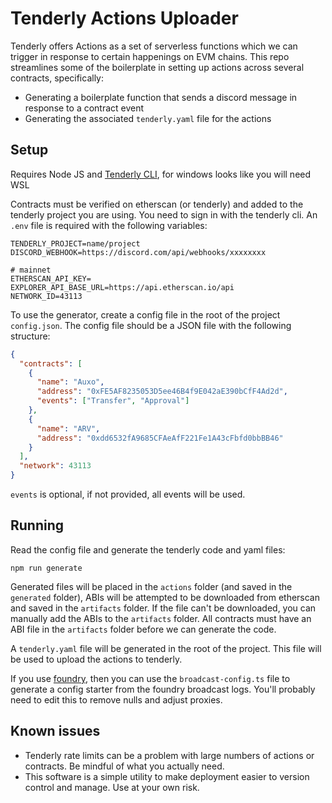 # Tenderly Actions Uploader

Tenderly offers Actions as a set of serverless functions which we can trigger in response to certain happenings on EVM chains. This repo streamlines some of the boilerplate in setting up actions across several contracts, specifically:

- Generating a boilerplate function that sends a discord message in response to a contract event
- Generating the associated `tenderly.yaml` file for the actions

## Setup

Requires Node JS and [Tenderly CLI](https://docs.tenderly.co/web3-actions/references/cli-cheatsheet), for windows looks like you will need WSL

Contracts must be verified on etherscan (or tenderly) and added to the tenderly project you are using. You need to sign in with the tenderly cli.
An `.env` file is required with the following variables:

```
TENDERLY_PROJECT=name/project
DISCORD_WEBHOOK=https://discord.com/api/webhooks/xxxxxxxx

# mainnet
ETHERSCAN_API_KEY=
EXPLORER_API_BASE_URL=https://api.etherscan.io/api
NETWORK_ID=43113
```

To use the generator, create a config file in the root of the project `config.json`. The config file should be a JSON file with the following structure:

```json
{
  "contracts": [
    {
      "name": "Auxo",
      "address": "0xFE5AF8235053D5ee46B4f9E042aE390bCfF4Ad2d",
      "events": ["Transfer", "Approval"]
    },
    {
      "name": "ARV",
      "address": "0xdd6532fA9685CFAeAfF221Fe1A43cFbfd0bbBB46"
    }
  ],
  "network": 43113
}
```

`events` is optional, if not provided, all events will be used.

## Running

Read the config file and generate the tenderly code and yaml files:

```
npm run generate
```

Generated files will be placed in the `actions` folder (and saved in the `generated` folder), ABIs will be attempted to be downloaded from etherscan and saved in the `artifacts` folder. If the file can't be downloaded, you can manually add the ABIs to the `artifacts` folder. All contracts must have an ABI file in the `artifacts` folder before we can generate the code.

A `tenderly.yaml` file will be generated in the root of the project. This file will be used to upload the actions to tenderly.

If you use [foundry](getfoundry.sh), then you can use the `broadcast-config.ts` file to generate a config starter from the foundry broadcast logs. You'll probably need to edit this to remove nulls and adjust proxies.

## Known issues

- Tenderly rate limits can be a problem with large numbers of actions or contracts. Be mindful of what you actually need.
- This software is a simple utility to make deployment easier to version control and manage. Use at your own risk.
